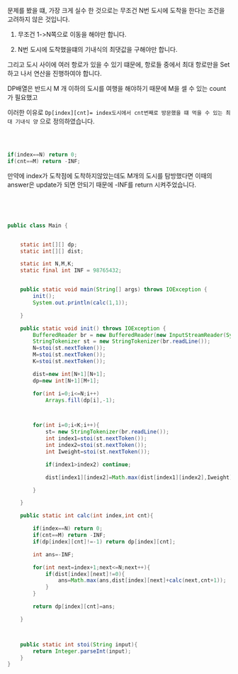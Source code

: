 문제를 봤을 떄, 가장 크게 실수 한 것으로는 무조건 N번 도시에 도착을 한다는 조건을 고려하지 않은 것입니다.

1. 무조건 1->N쪽으로 이동을 해야만 합니다.

2. N번 도시에 도착했을떄의 기내식의 최댓값을 구해야만 합니다.

그리고 도시 사이에 여러 항로가 있을 수 있기 떄문에, 항로들 중에서 최대 항로만을 Set하고 나서 연산을 진행하여야 합니다.

DP배열은 반드시 M 개 이하의 도시를 여행을 해야하기 때문에 M을 셀 수 있는 count가 필요했고

이러한 이유로 `Dp[index][cnt]= index도시에서 cnt번째로 방문했을 떄 먹을 수 있는 최대 기내식 양` 으로 정의하였습니다.

<br/>

```java

if(index==N) return 0;
if(cnt==M) return -INF;

```

만약에 index가 도착점에 도착하지않았는데도 M개의 도시를 탐방했다면 이때의 answer은 update가 되면 안되기 때문에 -INF를 return 시켜주었습니다.






<br/> <br/>

```java

public class Main {


    static int[][] dp;
    static int[][] dist;

    static int N,M,K;
    static final int INF = 98765432;


    public static void main(String[] args) throws IOException {
        init();
        System.out.println(calc(1,1));

    }

    public static void init() throws IOException {
        BufferedReader br = new BufferedReader(new InputStreamReader(System.in));
        StringTokenizer st = new StringTokenizer(br.readLine());
        N=stoi(st.nextToken());
        M=stoi(st.nextToken());
        K=stoi(st.nextToken());

        dist=new int[N+1][N+1];
        dp=new int[N+1][M+1];

        for(int i=0;i<=N;i++)
            Arrays.fill(dp[i],-1);



        for(int i=0;i<K;i++){
            st= new StringTokenizer(br.readLine());
            int index1=stoi(st.nextToken());
            int index2=stoi(st.nextToken());
            int Iweight=stoi(st.nextToken());

            if(index1>index2) continue;

            dist[index1][index2]=Math.max(dist[index1][index2],Iweight);

        }

    }

    public static int calc(int index,int cnt){

        if(index==N) return 0;
        if(cnt==M) return -INF;
        if(dp[index][cnt]!=-1) return dp[index][cnt];

        int ans=-INF;

        for(int next=index+1;next<=N;next++){
            if(dist[index][next]!=0){
                ans=Math.max(ans,dist[index][next]+calc(next,cnt+1));
            }
        }

        return dp[index][cnt]=ans;

    }



    public static int stoi(String input){
        return Integer.parseInt(input);
    }
}



```